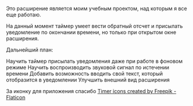 Это расширение является моим учебным проектом, над которым я все еще работаю.

На данный момент таймер умеет вести обратный отсчет и присылать уведомление по окончании времени, но только при открытом окне расширения.

Дальнейший план:

Научить таймер присылать уведомления даже при работе в фоновом режиме
Научить воспроизводить звуковой сигнал по истечении времени
Добавить возможность вводить свой текст, который отобразится в уведомлении
Улучшить внешний вид расширения

За иконку для приложения спасибо <a href="https://www.flaticon.com/free-icons/timer" title="timer icons">Timer icons created by Freepik - Flaticon</a>

